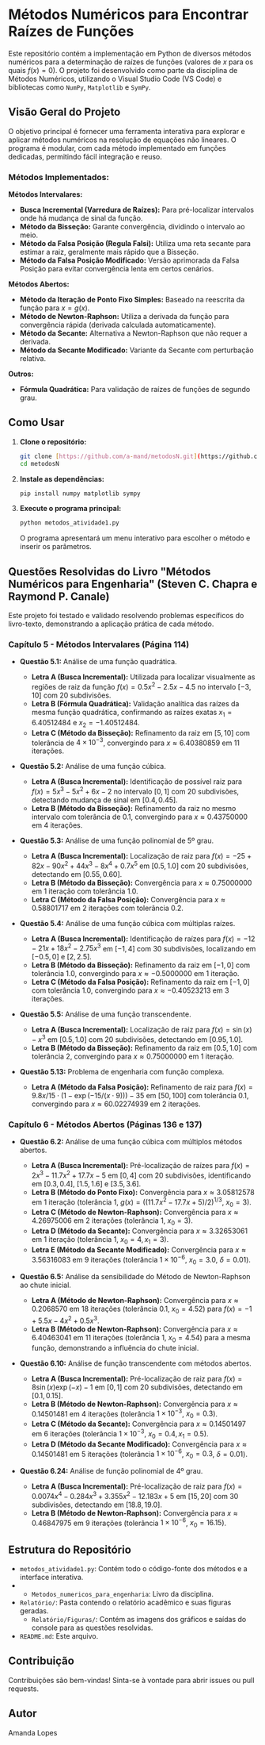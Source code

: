 # Métodos Numéricos para Encontrar Raízes de Funções

Este repositório contém a implementação em Python de diversos métodos numéricos para a determinação de raízes de funções (valores de $x$ para os quais $f(x) = 0$). O projeto foi desenvolvido como parte da disciplina de Métodos Numéricos, utilizando o Visual Studio Code (VS Code) e bibliotecas como `NumPy`, `Matplotlib` e `SymPy`.

## Visão Geral do Projeto

O objetivo principal é fornecer uma ferramenta interativa para explorar e aplicar métodos numéricos na resolução de equações não lineares. O programa é modular, com cada método implementado em funções dedicadas, permitindo fácil integração e reuso.

### Métodos Implementados:

**Métodos Intervalares:**
* **Busca Incremental (Varredura de Raízes):** Para pré-localizar intervalos onde há mudança de sinal da função.
* **Método da Bisseção:** Garante convergência, dividindo o intervalo ao meio.
* **Método da Falsa Posição (Regula Falsi):** Utiliza uma reta secante para estimar a raiz, geralmente mais rápido que a Bisseção.
* **Método da Falsa Posição Modificado:** Versão aprimorada da Falsa Posição para evitar convergência lenta em certos cenários.

**Métodos Abertos:**
* **Método da Iteração de Ponto Fixo Simples:** Baseado na reescrita da função para $x = g(x)$.
* **Método de Newton-Raphson:** Utiliza a derivada da função para convergência rápida (derivada calculada automaticamente).
* **Método da Secante:** Alternativa a Newton-Raphson que não requer a derivada.
* **Método da Secante Modificado:** Variante da Secante com perturbação relativa.

**Outros:**
* **Fórmula Quadrática:** Para validação de raízes de funções de segundo grau.

## Como Usar

1.  **Clone o repositório:**
    ```bash
    git clone [https://github.com/a-mand/metodosN.git](https://github.com/a-mand/metodosN.git)
    cd metodosN
    ```
2.  **Instale as dependências:**
    ```bash
    pip install numpy matplotlib sympy
    ```
3.  **Execute o programa principal:**
    ```bash
    python metodos_atividade1.py
    ```
    O programa apresentará um menu interativo para escolher o método e inserir os parâmetros.

## Questões Resolvidas do Livro "Métodos Numéricos para Engenharia" (Steven C. Chapra e Raymond P. Canale)

Este projeto foi testado e validado resolvendo problemas específicos do livro-texto, demonstrando a aplicação prática de cada método.

### Capítulo 5 - Métodos Intervalares (Página 114)

* **Questão 5.1:** Análise de uma função quadrática.
    * **Letra A (Busca Incremental):** Utilizada para localizar visualmente as regiões de raiz da função $f(x) = 0.5x^2 - 2.5x - 4.5$ no intervalo $[-3, 10]$ com 20 subdivisões.
    * **Letra B (Fórmula Quadrática):** Validação analítica das raízes da mesma função quadrática, confirmando as raízes exatas $x_1 = 6.40512484$ e $x_2 = -1.40512484$.
    * **Letra C (Método da Bisseção):** Refinamento da raiz em $[5, 10]$ com tolerância de $4 \times 10^{-3}$, convergindo para $x \approx 6.40380859$ em 11 iterações.

* **Questão 5.2:** Análise de uma função cúbica.
    * **Letra A (Busca Incremental):** Identificação de possível raiz para $f(x) = 5x^3 - 5x^2 + 6x - 2$ no intervalo $[0, 1]$ com 20 subdivisões, detectando mudança de sinal em $[0.4, 0.45]$.
    * **Letra B (Método da Bisseção):** Refinamento da raiz no mesmo intervalo com tolerância de $0.1$, convergindo para $x \approx 0.43750000$ em 4 iterações.

* **Questão 5.3:** Análise de uma função polinomial de 5º grau.
    * **Letra A (Busca Incremental):** Localização de raiz para $f(x) = -25 + 82x - 90x^2 + 44x^3 - 8x^4 + 0.7x^5$ em $[0.5, 1.0]$ com 20 subdivisões, detectando em $[0.55, 0.60]$.
    * **Letra B (Método da Bisseção):** Convergência para $x \approx 0.75000000$ em 1 iteração com tolerância $1.0$.
    * **Letra C (Método da Falsa Posição):** Convergência para $x \approx 0.58801717$ em 2 iterações com tolerância $0.2$.

* **Questão 5.4:** Análise de uma função cúbica com múltiplas raízes.
    * **Letra A (Busca Incremental):** Identificação de raízes para $f(x) = -12 - 21x + 18x^2 - 2.75x^3$ em $[-1, 4]$ com 30 subdivisões, localizando em $[-0.5, 0]$ e $[2, 2.5]$.
    * **Letra B (Método da Bisseção):** Refinamento da raiz em $[-1, 0]$ com tolerância $1.0$, convergindo para $x \approx -0.5000000$ em 1 iteração.
    * **Letra C (Método da Falsa Posição):** Refinamento da raiz em $[-1, 0]$ com tolerância $1.0$, convergindo para $x \approx -0.40523213$ em 3 iterações.

* **Questão 5.5:** Análise de uma função transcendente.
    * **Letra A (Busca Incremental):** Localização de raiz para $f(x) = \sin(x) - x^3$ em $[0.5, 1.0]$ com 20 subdivisões, detectando em $[0.95, 1.0]$.
    * **Letra B (Método da Bisseção):** Refinamento da raiz em $[0.5, 1.0]$ com tolerância $2$, convergindo para $x \approx 0.75000000$ em 1 iteração.

* **Questão 5.13:** Problema de engenharia com função complexa.
    * **Letra A (Método da Falsa Posição):** Refinamento de raiz para $f(x) = 9.8x/15 \cdot (1 - \exp(-15/(x \cdot 9))) - 35$ em $[50, 100]$ com tolerância $0.1$, convergindo para $x \approx 60.02274939$ em 2 iterações.

### Capítulo 6 - Métodos Abertos (Páginas 136 e 137)

* **Questão 6.2:** Análise de uma função cúbica com múltiplos métodos abertos.
    * **Letra A (Busca Incremental):** Pré-localização de raízes para $f(x) = 2x^3 - 11.7x^2 + 17.7x - 5$ em $[0, 4]$ com 20 subdivisões, identificando em $[0.3, 0.4]$, $[1.5, 1.6]$ e $[3.5, 3.6]$.
    * **Letra B (Método do Ponto Fixo):** Convergência para $x \approx 3.05812578$ em 1 iteração (tolerância $1$, $g(x) = ((11.7x^2 - 17.7x + 5)/2)^{1/3}$, $x_0 = 3$).
    * **Letra C (Método de Newton-Raphson):** Convergência para $x \approx 4.26975006$ em 2 iterações (tolerância $1$, $x_0 = 3$).
    * **Letra D (Método da Secante):** Convergência para $x \approx 3.32653061$ em 1 iteração (tolerância $1$, $x_0 = 4, x_1 = 3$).
    * **Letra E (Método da Secante Modificado):** Convergência para $x \approx 3.56316083$ em 9 iterações (tolerância $1 \times 10^{-6}$, $x_0 = 3.0$, $\delta = 0.01$).

* **Questão 6.5:** Análise da sensibilidade do Método de Newton-Raphson ao chute inicial.
    * **Letra A (Método de Newton-Raphson):** Convergência para $x \approx 0.2068570$ em 18 iterações (tolerância $0.1$, $x_0 = 4.52$) para $f(x) = -1 + 5.5x - 4x^2 + 0.5x^3$.
    * **Letra B (Método de Newton-Raphson):** Convergência para $x \approx 6.40463041$ em 11 iterações (tolerância $1$, $x_0 = 4.54$) para a mesma função, demonstrando a influência do chute inicial.

* **Questão 6.10:** Análise de função transcendente com métodos abertos.
    * **Letra A (Busca Incremental):** Pré-localização de raiz para $f(x) = 8\sin(x)\exp(-x) - 1$ em $[0, 1]$ com 20 subdivisões, detectando em $[0.1, 0.15]$.
    * **Letra B (Método de Newton-Raphson):** Convergência para $x \approx 0.14501481$ em 4 iterações (tolerância $1 \times 10^{-3}$, $x_0 = 0.3$).
    * **Letra C (Método da Secante):** Convergência para $x \approx 0.14501497$ em 6 iterações (tolerância $1 \times 10^{-3}$, $x_0 = 0.4, x_1 = 0.5$).
    * **Letra D (Método da Secante Modificado):** Convergência para $x \approx 0.14501481$ em 5 iterações (tolerância $1 \times 10^{-6}$, $x_0 = 0.3$, $\delta = 0.01$).

* **Questão 6.24:** Análise de função polinomial de 4º grau.
    * **Letra A (Busca Incremental):** Pré-localização de raiz para $f(x) = 0.0074x^4 - 0.284x^3 + 3.355x^2 - 12.183x + 5$ em $[15, 20]$ com 30 subdivisões, detectando em $[18.8, 19.0]$.
    * **Letra B (Método de Newton-Raphson):** Convergência para $x \approx 0.46847975$ em 9 iterações (tolerância $1 \times 10^{-6}$, $x_0 = 16.15$).

## Estrutura do Repositório

* `metodos_atividade1.py`: Contém todo o código-fonte dos métodos e a interface interativa.
* * `Metodos_numericos_para_engenharia`: Livro da disciplina.
* `Relatório/`: Pasta contendo o relatório acadêmico e suas figuras geradas.
    * `Relatório/Figuras/`: Contém as imagens dos gráficos e saídas do console para as questões resolvidas.
* `README.md`: Este arquivo.

## Contribuição

Contribuições são bem-vindas! Sinta-se à vontade para abrir issues ou pull requests.

## Autor

Amanda Lopes
